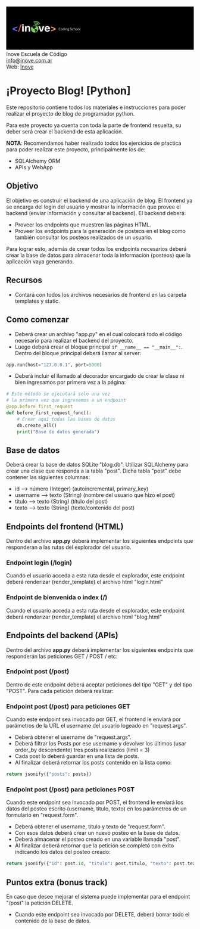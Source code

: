 ![Inove banner](/inove.jpg)
Inove Escuela de Código\
info@inove.com.ar\
Web: [Inove](http://inove.com.ar)

# ¡Proyecto Blog! [Python]
Este repositorio contiene todos los materiales e instrucciones para poder realizar el proyecto de blog de programador python.

Para este proyecto ya cuenta con toda la parte de frontend resuelta, su deber será crear el backend de esta aplicación.

__NOTA__: Recomendamos haber realizado todos los ejercicios de pŕactica para poder realizar este proyecto, principalmente los de:
- SQLAlchemy ORM
- APIs y WebApp

## Objetivo
El objetivo es construir el backend de una aplicación de blog. El frontend ya se encarga del login del usuario y mostrar la información que provee el backend (enviar información y consultar al backend). El backend deberá:
- Proveer los endpoints que muestren las páginas HTML.
- Proveer los endpoints para la generación de posteos en el blog como también consultar los posteos realizados de un usuario.

Para lograr esto, además de crear todos los endpoints necesarios deberá crear la base de datos para almacenar toda la información (posteos) que la aplicación vaya generando.

## Recursos
- Contará con todos los archivos necesarios de frontend en las carpeta templates y static.

## Como comenzar
- Deberá crear un archivo "app.py" en el cual colocará todo el código necesario para realizar el backend del proyecto.
- Luego deberá crear el bloque principal `if __name__ == "__main__":`. Dentro del bloque principal deberá llamar al server:
```python
app.run(host="127.0.0.1", port=5000)
```
- Deberá incluir el llamado al decorador encargado de crear la clase ni bien ingresamos por primera vez a la página:
```python
# Este método se ejecutará solo una vez
# la primera vez que ingresemos a un endpoint
@app.before_first_request
def before_first_request_func():
    # Crear aquí todas las bases de datos
    db.create_all()
    print("Base de datos generada")
```

## Base de datos
Deberá crear la base de datos SQLite "blog.db". Utilizar SQLAlchemy para crear una clase que responda a la tabla "post". Dicha tabla "post" debe contener las siguientes columnas:
- id --> número (Integer) (autoincremental, primary_key)
- username --> texto (String) (nombre del usuario que hizo el post)
- titulo --> texto (String) (título del post)
- texto --> texto (String) (texto/contenido del post)


## Endpoints del frontend (HTML)
Dentro del archivo __app.py__ deberá implementar los siguientes endpoints que responderan a las rutas del explorador del usuario.

### Endpoint login (/login)
Cuando el usuario acceda a esta ruta desde el explorador, este endpoint deberá renderizar (render_template) el archivo html "login.html"

### Endpoint de bienvenida o index (/)
Cuando el usuario acceda a esta ruta desde el explorador, este endpoint deberá renderizar (render_template) el archivo html "blog.html"


## Endpoints del backend (APIs)
Dentro del archivo __app.py__ deberá implementar los siguientes endpoints que responderán las peticiones GET / POST / etc:

### Endpoint post (/post)
Dentro de este endpoint deberá aceptar peticiones del tipo "GET" y del tipo "POST". Para cada petición deberá realizar:

### Endpoint post (/post) para peticiones GET
Cuando este endpoint sea invocado por GET, el frontend le enviará por parámetros de la URL el username del usuario logeado en "request.args".
- Deberá obtener el username de "request.args".
- Deberá filtrar los Posts por ese username y devolver los últimos (usar order_by descendente) tres posts realizados (limit = 3)
- Cada post lo deberá guardar en una lista de posts.
- Al finalizar deberá retornar los posts contenido en la lista como:
```python
return jsonify({"posts": posts})
```

### Endpoint post (/post) para peticiones POST
Cuando este endpoint sea invocado por POST, el frontend le enviará los datos del posteo escrito (username, titulo, texto) en los parámetros de un formulario en "request.form".
- Deberá obtener el username, titulo y texto de "request.form".
- Con esos datos deberá crear un nuevo posteo en la base de datos.
- Deberá almacenar el posteo creado en una variable llamada "post".
- Al finalizar deberá retornar que la petición se completó con éxito indicando los datos del posteo creado:
```python
return jsonify({"id": post.id, "titulo": post.titulo, "texto": post.texto})
```

## Puntos extra (bonus track)
En caso que desee mejorar el sistema puede implementar para el endpoint "/post" la petición DELETE.
- Cuando este endpoint sea invocado por DELETE, deberá borrar todo el contenido de la base de datos.